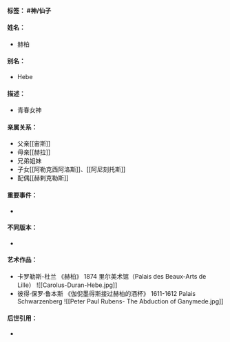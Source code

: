#### 标签： #神/仙子
#### 姓名：
- 赫柏
#### 别名：
- Hebe
#### 描述：
- 青春女神
#### 亲属关系：
- 父亲[[宙斯]]
- 母亲[[赫拉]]
- 兄弟姐妹
- 子女[[阿勒克西阿洛斯]]、[[阿尼刻托斯]]
- 配偶[[赫剌克勒斯]]
#### 重要事件：
- 
#### 不同版本：
- 
#### 艺术作品：
- 卡罗勒斯-杜兰 《赫柏》 1874 里尔美术馆（Palais des Beaux-Arts de Lille）
![[Carolus-Duran-Hebe.jpg]]
- 彼得·保罗·鲁本斯 《伽倪墨得斯接过赫柏的酒杯》 1611-1612 Palais Schwarzenberg
![[Peter Paul Rubens- The Abduction of Ganymede.jpg]]
#### 后世引用：
- 